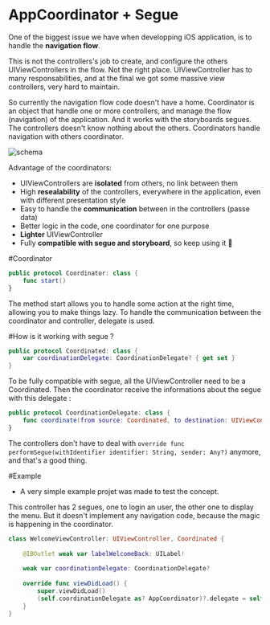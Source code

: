 # AppCoordinator + Segue

One of the biggest issue we have when developping iOS application, is to handle the **navigation flow**.

This is not the controllers's job to create, and configure the others UIViewControllers in the flow. Not the right place. UIViewController has to many responsabilities, and at the final we got some massive view controllers, very hard to maintain.

So currently the navigation flow code doesn't have a home.
Coordinator is an object that handle one or more controllers, and manage the flow (navigation) of the application. And it works with the storyboards segues. The controllers doesn't know nothing about the others. Coordinators handle navigation with others coordinator.

![schema](https://cloud.githubusercontent.com/assets/3276768/19786695/88ba710e-9c9f-11e6-8a17-373df0358657.png)

Advantage of the coordinators:
 - UIViewControllers are **isolated** from others, no link between them
 - High **resealability** of the controllers, everywhere in the application, even with different presentation style
 - Easy to handle the **communication** between in the controllers (passe data)
 - Better logic in the code, one coordinator for one purpose
 - **Lighter** UIViewController
 - Fully **compatible with segue and storyboard**, so keep using it 🎉
 
#Coordinator

```Swift
public protocol Coordinator: class {
    func start()
}
```
The method start allows you to handle some action at the right time, allowing you to make things lazy.
To handle the communication between the coordinator and controller, delegate is used.

#How is it working with segue ?

```Swift
public protocol Coordinated: class {
    var coordinationDelegate: CoordinationDelegate? { get set }
}
```
To be fully compatible with segue, all the UIViewController need to be a Coordinated. Then the coordinator receive the informations about the segue with this delegate : 

```swift
public protocol CoordinationDelegate: class {
    func coordinate(from source: Coordinated, to destination: UIViewController, identifier id: String?)
}
```

The controllers don't have to deal with `override func performSegue(withIdentifier identifier: String, sender: Any?)` anymore, and that's a good thing.

#Example

 - A very simple example projet was made to test the concept.

This controller has 2 segues, one to login an user, the other one to display the menu.
But it doesn't implement any navigation code, because the magic is happening in the coordinator.
```swift
class WelcomeViewController: UIViewController, Coordinated {
    
    @IBOutlet weak var labelWelcomeBack: UILabel!
    
    weak var coordinationDelegate: CoordinationDelegate?
    
    override func viewDidLoad() {
        super.viewDidLoad()
        (self.coordinationDelegate as? AppCoordinator)?.delegate = self
    }
}
```
